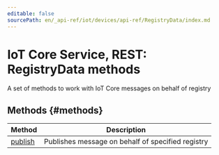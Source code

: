 ```yaml
---
editable: false
sourcePath: en/_api-ref/iot/devices/api-ref/RegistryData/index.md
---
```


# IoT Core Service, REST: RegistryData methods
A set of methods to work with IoT Core messages on behalf of registry

## Methods {#methods}
Method | Description
--- | ---
[publish](publish.md) | Publishes message on behalf of specified registry